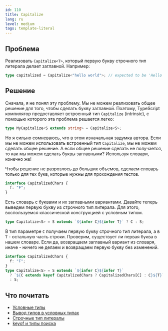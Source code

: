 ```yaml
---
id: 110
title: Capitalize
lang: ru
level: medium
tags: template-literal
---
```


## Проблема

Реализовать `Capitalize<T>`, который первую букву строчного тип литерала делает
заглавной. Например:

```typescript
type capitalized = Capitalize<"hello world">; // expected to be 'Hello world'
```

## Решение

Сначала, я не понял эту проблему. Мы не можем реализовать общее решение для
того, чтобы сделать букву заглавной. Поэтому, TypeScript компилятор
предоставляет встроенный тип `Capitalize` (intrinsic), с помощью которого эта
проблема решается легко:

```typescript
type MyCapitalize<S extends string> = Capitalize<S>;
```

Но я сильно сомневаюсь, что в этом изначальная задумка автора. Если мы не можем
использовать встроенный тип `Capitalize`, мы не можем сделать общее решение. А
если общее решение сделать не получается, то как мы можем сделать буквы
заглавными? Используя словари, конечно же!

Чтобы решение не разрозлось до больших объемов, сделаем словарь только для тех
букв, которые нужны для прохождения тестов.

```typescript
interface CapitalizedChars {
  f: "F";
}
```

Есть словарь с буквами и их заглавными вариантами. Давайте теперь выведем первую
букву из строчного тип литерала. Для этого, воспользуемся классической
конструкцией с условным типом.

```typescript
type Capitalize<S> = S extends `${infer C}${infer T}` ? C : S;
```

В тип параметре `C` получаем первую букву строчного тип литерала, а в `T` -
остальную часть строки. Проверим, существует ли первая буква в нашем словаре.
Если да, возвращаем заглавный вариант из словаря, иначе - ничего не делаем и
возвращаем первую букву без изменений.

```typescript
interface CapitalizedChars {
  f: "F";
}
type Capitalize<S> = S extends `${infer C}${infer T}`
  ? `${C extends keyof CapitalizedChars ? CapitalizedChars[C] : C}${T}`
  : S;
```

## Что почитать

- [Условные типы](https://www.typescriptlang.org/docs/handbook/2/conditional-types.html)
- [Вывод типов в условных типах](https://www.typescriptlang.org/docs/handbook/2/conditional-types.html#inferring-within-conditional-types)
- [Строчные тип литералы](https://www.typescriptlang.org/docs/handbook/release-notes/typescript-4-1.html#template-literal-types)
- [keyof и типы поиска](https://www.typescriptlang.org/docs/handbook/release-notes/typescript-2-1.html#keyof-and-lookup-types)
